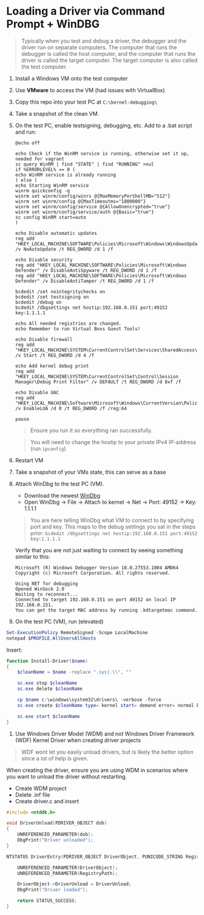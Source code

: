 # Loading a Driver via Command Prompt + WinDBG

> Typically when you test and debug a driver, the debugger and the driver run on
> separate computers. The computer that runs the debugger is called the host
> computer, and the computer that runs the driver is called the target computer.
> The target computer is also called the test computer.

1. Install a Windows VM onto the test computer
1. Use **VMware** to access the VM (had issues with VirtualBox)
1. Copy this repo into your test PC at `C:\kernel-debugging\`
1. Take a snapshot of the clean VM.
1. On the test PC, enable testsigning, debugging, etc. Add to a .bat script and
   run:

    ```batch
    @echo off

    echo Check if the WinRM service is running, otherwise set it up, needed for vagrant
    sc query WinRM | find "STATE" | find "RUNNING" >nul
    if %ERRORLEVEL% == 0 (
    echo WinRM service is already running
    ) else (
    echo Starting WinRM service
    winrm quickconfig -q
    winrm set winrm/config/winrs @{MaxMemoryPerShellMB="512"}
    winrm set winrm/config @{MaxTimeoutms="1800000"}
    winrm set winrm/config/service @{AllowUnencrypted="true"}
    winrm set winrm/config/service/auth @{Basic="true"}
    sc config WinRM start=auto
    )

    echo Disable automatic updates
    reg add "HKEY_LOCAL_MACHINE\SOFTWARE\Policies\Microsoft\Windows\WindowsUpdate\AU" /v NoAutoUpdate /t REG_DWORD /d 1 /f

    echo Disable security
    reg add "HKEY_LOCAL_MACHINE\SOFTWARE\Policies\Microsoft\Windows Defender" /v DisableAntiSpyware /t REG_DWORD /d 1 /f
    reg add "HKEY_LOCAL_MACHINE\SOFTWARE\Policies\Microsoft\Windows Defender" /v DisableAntiTamper /t REG_DWORD /d 1 /f

    bcdedit /set nointegritychecks on
    bcdedit /set testsigning on
    bcdedit /debug on
    bcdedit /dbgsettings net hostip:192.168.0.151 port:49152 key:1.1.1.1

    echo All needed registries are changed.
    echo Remember to run Virtual Boxs Guest Tools!

    echo Disable firewall
    reg add "HKEY_LOCAL_MACHINE\SYSTEM\CurrentControlSet\Services\SharedAccess\Parameters" /v Start /t REG_DWORD /d 4 /f

    echo Add kernel debug print
    reg add "HKEY_LOCAL_MACHINE\SYSTEM\CurrentControlSet\Control\Session Manager\Debug Print Filter" /v DEFAULT /t REG_DWORD /d 0xf /f

    echo Disable UAC
    reg add "HKEY_LOCAL_MACHINE\Software\Microsoft\Windows\CurrentVersion\Policies\System" /v EnableLUA /d 0 /t REG_DWORD /f /reg:64

    pause
    ```

    > Ensure you run it so everything ran successfully.

    > You will need to change the hostip to your private IPv4 IP-address (run
    > `ipconfig`)

1. Restart VM
1. Take a snapshot of your VMs state, this can serve as a base
1. Attach WinDbg to the test PC (VM).
    * Download the newest
      [WinDbg](https://learn.microsoft.com/en-us/windows-hardware/drivers/debugger/#install-windbg-directly)
    * Open WinDbg -> File -> Attach to kernel -> Net -> Port: 49152 -> Key:
      1.1.1.1

    > You are here telling WinDbg what VM to connect to by specifying port and
    > key. This maps to the debug settings you sat in the steps prior: `bcdedit
    > /dbgsettings net hostip:192.168.0.151 port:49152 key:1.1.1.1`

    Verify that you are not just waiting to connect by seeing something similar
    to this:

    ```output
    Microsoft (R) Windows Debugger Version 10.0.27553.1004 AMD64
    Copyright (c) Microsoft Corporation. All rights reserved.

    Using NET for debugging
    Opened WinSock 2.0
    Waiting to reconnect...
    Connected to target 192.168.0.151 on port 49152 on local IP 192.168.0.151.
    You can get the target MAC address by running .kdtargetmac command.
    ```

1. On the test PC (VM), run (elevated)

```ps1
Set-ExecutionPolicy RemoteSigned -Scope LocalMachine
notepad $PROFILE.AllUsersAllHosts
```

Insert:

```ps1
function Install-Driver($name)
{
    $cleanName = $name -replace ".sys|.\\", ""

    sc.exe stop $cleanName
    sc.exe delete $cleanName

    cp $name c:\windows\system32\drivers\ -verbose -force
    sc.exe create $cleanName type= kernel start= demand error= normal binPath= c:\windows\System32\Drivers\$cleanName.sys DisplayName= $cleanName

    sc.exe start $cleanName
}
```

1. Use Windows Driver Model (WDM) and not Windows Driver Framework (WDF) Kernel
   Driver when creating driver projects

> WDF wont let you easily unload drivers, but is likely the better option since
> a lot of help is given.

When creating the driver, ensure you are using WDM in scenarios where you want
to unload the driver without restarting.

* Create WDM project
* Delete .inf file
* Create driver.c and insert

```c
#include <ntddk.h>

void DriverUnload(PDRIVER_OBJECT dob)
{
	UNREFERENCED_PARAMETER(dob);
	DbgPrint("Driver unloaded");
}

NTSTATUS DriverEntry(PDRIVER_OBJECT DriverObject, PUNICODE_STRING RegistryPath) {

	UNREFERENCED_PARAMETER(DriverObject);
	UNREFERENCED_PARAMETER(RegistryPath);

	DriverObject->DriverUnload = DriverUnload;
	DbgPrint("Driver loaded");

	return STATUS_SUCCESS;
}
```
